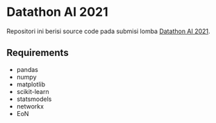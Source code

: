 # Datathon AI 2021

Repositori ini berisi source code pada submisi lomba [Datathon AI 2021](https://datathon.ai-innovation.id/).

## Requirements

- pandas
- numpy
- matplotlib
- scikit-learn
- statsmodels
- networkx
- EoN
